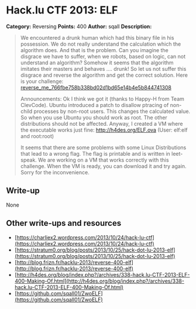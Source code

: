 # Hack.lu CTF 2013: ELF

**Category:** Reversing
**Points:** 400
**Author:** sqall
**Description:**

> We encountered a drunk human which had this binary file in his possession. We do not really understand the calculation which the algorithm does. And that is the problem. Can you imagine the disgrace we have to suffer, when we robots, based on logic, can not understand an algorithm? Somehow it seems that the algorithm imitates their masters and behaves …. drunk! So let us not suffer this disgrace and reverse the algorithm and get the correct solution.
> Here is your challenge: [reverse_me_766fbe758b338bd02d1bd65e14b4e5b844741308](reverse_me_766fbe758b338bd02d1bd65e14b4e5b844741308)
>
> Announcements:
> Ok I think we got it (thanks to Happy-H from Team ClevCode). Ubuntu introduced a patch to disallow ptracing of non-child processes by non-root users. This changes the calculated value. So when you use Ubuntu you should work as root. The other distributions should not be affected. Anyway, I created a VM where the executable works just fine: http://h4des.org/ELF.ova (User: elf:elf and root:root)
> 
> It seems that there are some problems with some Linux Distributions that lead to a wrong flag. The flag is printable and is written in leet-speak. We are working on a VM that works correctly with this challenge. When the VM is ready, you can download it and try again. Sorry for the inconvenience.

## Write-up

None

## Other write-ups and resources

* [https://charliex2.wordpress.com/2013/10/24/hack-lu-ctf](https://charliex2.wordpress.com/2013/10/24/hack-lu-ctf)
* [https://stratum0.org/blog/posts/2013/10/25/hack-dot-lu-2013-elf](https://stratum0.org/blog/posts/2013/10/25/hack-dot-lu-2013-elf)
* [http://blog.frizn.fr/hacklu-2013/reverse-400-elf](http://blog.frizn.fr/hacklu-2013/reverse-400-elf)
* [http://h4des.org/blog/index.php?/archives/338-hack.lu-CTF-2013-ELF-400-Making-Of.html](http://h4des.org/blog/index.php?/archives/338-hack.lu-CTF-2013-ELF-400-Making-Of.html)
* [https://github.com/sqall01/ZwoELF](https://github.com/sqall01/ZwoELF)